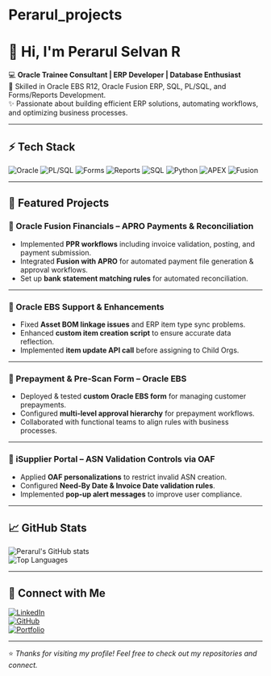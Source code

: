 # Perarul_projects

# 👋 Hi, I'm Perarul Selvan R

💻 **Oracle Trainee Consultant | ERP Developer | Database Enthusiast**  
🚀 Skilled in Oracle EBS R12, Oracle Fusion ERP, SQL, PL/SQL, and Forms/Reports Development.  
✨ Passionate about building efficient ERP solutions, automating workflows, and optimizing business processes.  

---

## ⚡ Tech Stack

![Oracle](https://img.shields.io/badge/Oracle-EBS%20%7C%20Fusion-red?logo=oracle&logoColor=white)
![PL/SQL](https://img.shields.io/badge/PL%2FSQL-Database-blue)
![Forms](https://img.shields.io/badge/Oracle-Forms-orange)
![Reports](https://img.shields.io/badge/Oracle-Reports-yellow)
![SQL](https://img.shields.io/badge/SQL-Developer-lightgrey?logo=databricks)
![Python](https://img.shields.io/badge/Python-Scripting-green?logo=python&logoColor=white)
![APEX](https://img.shields.io/badge/Oracle-APEX-purple)
![Fusion](https://img.shields.io/badge/Fusion-Cloud%20ERP-brightgreen)

---

## 🚀 Featured Projects

### 🔹 Oracle Fusion Financials – APRO Payments & Reconciliation
- Implemented **PPR workflows** including invoice validation, posting, and payment submission.  
- Integrated **Fusion with APRO** for automated payment file generation & approval workflows.  
- Set up **bank statement matching rules** for automated reconciliation.  

---

### 🔹 Oracle EBS Support & Enhancements
- Fixed **Asset BOM linkage issues** and ERP item type sync problems.  
- Enhanced **custom item creation script** to ensure accurate data reflection.  
- Implemented **item update API call** before assigning to Child Orgs.  

---

### 🔹 Prepayment & Pre-Scan Form – Oracle EBS
- Deployed & tested **custom Oracle EBS form** for managing customer prepayments.  
- Configured **multi-level approval hierarchy** for prepayment workflows.  
- Collaborated with functional teams to align rules with business processes.  

---

### 🔹 iSupplier Portal – ASN Validation Controls via OAF
- Applied **OAF personalizations** to restrict invalid ASN creation.  
- Configured **Need-By Date & Invoice Date validation rules**.  
- Implemented **pop-up alert messages** to improve user compliance.  

---

## 📈 GitHub Stats

![Perarul's GitHub stats](https://github-readme-stats.vercel.app/api?username=Perarul&show_icons=true&theme=tokyonight)  
![Top Languages](https://github-readme-stats.vercel.app/api/top-langs/?username=Perarul&layout=compact&theme=tokyonight)

---

## 🔗 Connect with Me

[![LinkedIn](https://img.shields.io/badge/LinkedIn-Profile-blue?logo=linkedin)](https://www.linkedin.com/in/perarul-selvan-00a40b243)  
[![GitHub](https://img.shields.io/badge/GitHub-Perarul-black?logo=github)](https://github.com/Perarul)  
[![Portfolio](https://img.shields.io/badge/E--Portfolio-View-orange)](https://eportfolio.mygreatlearning.com/perarul-selvan-r)  

---

⭐️ *Thanks for visiting my profile! Feel free to check out my repositories and connect.*  
